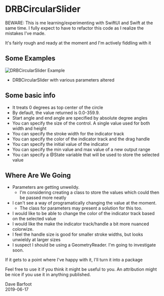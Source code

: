 # DRBCircularSlider

BEWARE: This is me learning/experimenting with SwiftUI and Swift at the same time.
I fully expect to have to refactor this code as I realize the mistakes I've made.

It's fairly rough and ready at the moment and I'm actively fiddling with it

## Some Examples

![DRBCircularSlider Example](https://raw.github.com/davebarfoot/DRBCircularSlider/resources/DRBCircularSliderExample1.jpg)
 - DRBCircularSlider with various parameters altered

## Some basic info

* It treats 0 degrees as top center of the circle
* By default, the value returned is 0.0-359.9.
* Start angle and end angle are specified by absolute degree angles
* You can specify the size of the control. A single value used for both width and height
* You can specify the stroke width for the indicator track
* You can specify the color of the indicator track and the drag handle
* You can specify the initial value of the indicator
* You can specify the min value and max value of a new output range
* You can specify a @State variable that will be used to store the selected value

## Where Are We Going

* Parameters are getting unweildy.
  * I'm considering creating a class to store the values which could then be passed more neatly
* I can't see a way of programatically changing the value at the moment.
  * The class for parameters may present a solution for this too.
* I would like to be able to change the color of the indicator track based on the selected value
* I would like the make the indicator track/handle a bit more nuanced colorwize.
* I feel the handle size is good for smaller stroke widths, but looks unwieldy at larger sizes
* I suspect I should be using a GeometryReader. I'm going to investigate soon.

If it gets to a point where I've happy with it, I'll turn it into a package

Feel free to use it if you think it might be useful to you. An attribution might
be nice if you use it in anything published.

Dave Barfoot  
2019-06-17
